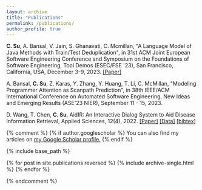 ```yaml
---
layout: archive
title: "Publications"
permalink: /publications/
author_profile: true
---
```


**C. Su**, A. Bansal, V. Jain, S. Ghanavati, C. Mcmillan, "A Language Model of Java Methods with Train/Test Deduplication", in 31st ACM Joint European Software Engineering Conference and Symposium on the Foundations of Software Engineering, Tool Demos (ESEC/FSE '23),  San Francisco, California, USA, December 3-9, 2023. [[Paper]](https://arxiv.org/abs/2305.08286)

A. Bansal, **C. Su**, Z. Karas, Y. Zhang, Y. Huang, T. Li, C. McMillan, "Modeling Programmer Attention as Scanpath Prediction", in 38th IEEE/ACM International Conference on Automated Software Engineering, New Ideas and Emerging Results (ASE'23 NIER), September 11 - 15, 2023.

D. Wang, T. Chen, **C. Su**, AidIR: An Interactive Dialog System to Aid Disease Information Retrieval, Applied Sciences, 12(4), 2022. [[Paper]](https://www.mdpi.com/2076-3417/12/4/1875) [[Data]](https://github.com/chiayisu/ABERT_Corpus) [[bibtex]](../files/bibtex/aidir.bib)


{% comment %} 
{% if author.googlescholar %}
  You can also find my articles on <u><a href="{{author.googlescholar}}">my Google Scholar profile</a>.</u>
{% endif %}

{% include base_path %}

{% for post in site.publications reversed %}
  {% include archive-single.html %}
{% endfor %}

{% endcomment %}
